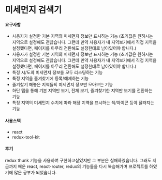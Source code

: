 # 미세먼지 검색기


#### 요구사항
- 사용자가 설정한 기본 지역의 미세먼지 정보만 표시하는 기능 (초기값은 원하시는 지역으로 설정해도 괜찮습니다. 그런데 만약 사용자가 내 지역보기에서 직접 지역을 설정했다면, 페이지를 아무리 전환해도 설정한대로 남아있어야 합니다.)
- 사용자가 설정한 기본 지역의 미세먼지 정보만 표시하는 기능 (초기값은 원하시는 지역으로 설정해도 괜찮습니다. 그런데 만약 사용자가 내 지역보기에서 직접 지역을 설정했다면, 페이지를 아무리 전환해도 설정한대로 남아있어야 합니다.)
- 특정 시/도의 미세먼지 정보를 모두 리스팅하는 기능
- 특정 지역을 즐겨찾기에 등록/해제하는 기능
- 즐겨찾기 해놓은 지역들의 미세먼지 정보만 모아보는 기능
- 하단 탭을 통해 기본 지역만 보기, 전체 보기, 즐겨찾기한 지역만 보기를 전환하는 기능
- 특정 지역의 미세먼지 수치에 따라 해당 지역을 표시하는 색/아이콘 등이 달라지는 기능

#### 사용스택
- react
- redux-tool-kit

#### 후기
redux thunk 기능을 사용하여 구현하고싶었지만 그 부분은 실패하였습니다. 그래도 지금까지 배운 react, react-router, redux의 기능들을 다시 복습해가며 프로젝트를 하였기에 많은 공부가 되었습니다.
